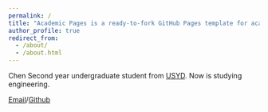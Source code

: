 ```yaml
---
permalink: /
title: "Academic Pages is a ready-to-fork GitHub Pages template for academic personal websites"
author_profile: true
redirect_from: 
  - /about/
  - /about.html
---
```


Chen
Second year undergraduate student from [USYD](https://www.sydney.edu.au/).
Now is studying engineering.

[Email](mailto:chy1923734008@gmail.com)/[Github](https://github.com/Chy990)
